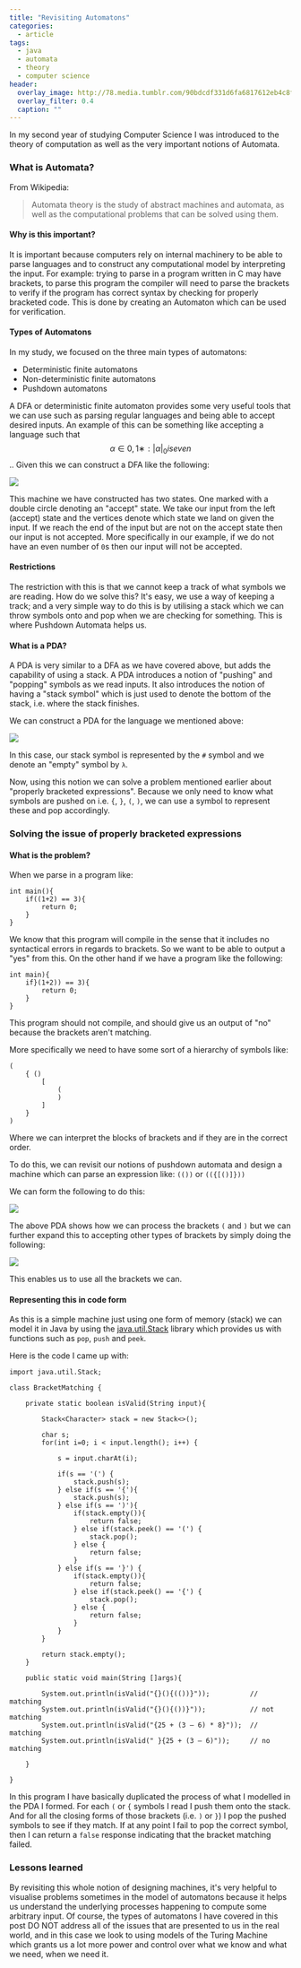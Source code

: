 ```yaml
---
title: "Revisiting Automatons"
categories:
  - article
tags:
  - java
  - automata
  - theory
  - computer science
header:
  overlay_image: http://78.media.tumblr.com/90bdcdf331d6fa6817612eb4c8fbf09f/tumblr_inline_mr9wsb2UCV1qz4rgp.png
  overlay_filter: 0.4
  caption: ""
---
```


In my second year of studying Computer Science I was introduced to the theory of computation as well as the very important notions of Automata.

### What is Automata?

From Wikipedia:

> Automata theory is the study of abstract machines and automata, as well as the computational problems that can be solved using them.

#### Why is this important?

It is important because computers rely on internal machinery to be able to parse languages and to construct any computational model by interpreting the input. For example: trying to parse in a program written in C may have brackets, to parse this program the compiler will need to parse the brackets to verify if the program has correct syntax by checking for properly bracketed code. This is done by creating an Automaton which can be used for verification. 

#### Types of Automatons

In my study, we focused on the three main types of automatons:

- Deterministic finite automatons
- Non-deterministic finite automatons
- Pushdown automatons

A DFA or deterministic finite automaton provides some very useful tools that we can use such as parsing regular languages and being able to accept desired inputs. An example of this can be something like accepting a language such that $${α ∈ {0,1}∗ : |α|_{0} is even}$$.. Given this we can construct a DFA like the following:

![](https://i.imgur.com/B07kgEI.png)

This machine we have constructed has two states. One marked with a double circle denoting an "accept" state. We take our input from the left (accept) state and the vertices denote which state we land on given the input. If we reach the end of the input but are not on the accept state then our input is not accepted. More specifically in our example, if we do not have an even number of `0`s then our input will not be accepted.

#### Restrictions

The restriction with this is that we cannot keep a track of what symbols we are reading. How do we solve this? It's easy, we use a way of keeping a track; and a very simple way to do this is by utilising a stack which we can throw symbols onto and pop when we are checking for something. This is where Pushdown Automata helps us.

#### What is a PDA?

A PDA is very similar to a DFA as we have covered above, but adds the capability of using a stack. A PDA introduces a notion of "pushing" and "popping" symbols as we read inputs. It also introduces the notion of having a "stack symbol" which is just used to denote the bottom of the stack, i.e. where the stack finishes. 

We can construct a PDA for the language we mentioned above:

![](https://i.imgur.com/clTzgh2.png)

In this case, our stack symbol is represented by the `#` symbol and we denote an "empty" symbol by `λ`.

Now, using this notion we can solve a problem mentioned earlier about "properly bracketed expressions". Because we only need to know what symbols are pushed on i.e. `{`, `}`, `(`, `)`, we can use a symbol to represent these and pop accordingly.

### Solving the issue of properly bracketed expressions

#### What is the problem?

When we parse in a program like:
```
int main(){
	if((1+2) == 3){
		return 0;
	}
}
```
We know that this program will compile in the sense that it includes no syntactical errors in regards to brackets. So we want to be able to output a "yes" from this. On the other hand if we have a program like the following:
```
int main){
	if}(1+2)) == 3){
		return 0;
	}
}
```
This program should not compile, and should give us an output of "no" because the brackets aren't matching.

More specifically we need to have some sort of a hierarchy of symbols like:
```
(
	{ ()
		[
			(
			)
		]
	}
)
```
Where we can interpret the blocks of brackets and if they are in the correct order.

To do this, we can revisit our notions of pushdown automata and design a machine which can parse an expression like: `(())` or `(({[()]}))`

We can form the following to do this:

![](https://i.stack.imgur.com/sloQk.png)

The above PDA shows how we can process the brackets `(` and `)` but we can further expand this to accepting other types of brackets by simply doing the following:

![](https://i.imgur.com/TPHLTXx.png)

This enables us to use all the brackets we can.

#### Representing this in code form

As this is a simple machine just using one form of memory (stack) we can model it in Java by using the [java.util.Stack](https://docs.oracle.com/javase/7/docs/api/java/util/Stack.html) library which provides us with functions such as `pop`, `push` and `peek`. 

Here is the code I came up with:
```
import java.util.Stack;

class BracketMatching {

	private static boolean isValid(String input){

		Stack<Character> stack = new Stack<>();

	    char s;
	    for(int i=0; i < input.length(); i++) {

	        s = input.charAt(i);

	        if(s == '(') {
	            stack.push(s);
	        } else if(s == '{'){
	            stack.push(s);
	        } else if(s == ')'){
	            if(stack.empty()){
	                return false;
	            } else if(stack.peek() == '(') {
	                stack.pop();
	            } else {
	                return false;
	            }
	        } else if(s == '}') {
	            if(stack.empty()){
	                return false;
	            } else if(stack.peek() == '{') {
	                stack.pop();
	            } else {
	                return false;
	            }
	        }
	    }

	    return stack.empty();
	}

	public static void main(String []args){

		System.out.println(isValid("{}(){(())}"));			// matching
		System.out.println(isValid("{}(){())}"));			// not matching
		System.out.println(isValid("{25 + (3 – 6) * 8}"));	// matching
		System.out.println(isValid(" }{25 + (3 – 6)"));		// no matching

	}

}
```

In this program I have basically duplicated the process of what I modelled in the PDA I formed. For each `(` or `{` symbols I read I push them onto the stack. And for all the closing forms of those brackets (i.e. `)` or `}`) I pop the pushed symbols to see if they match. If at any point I fail to pop the correct symbol, then I can return a `false` response indicating that the bracket matching failed.

### Lessons learned

By revisiting this whole notion of designing machines, it's very helpful to visualise problems sometimes in the model of automatons because it helps us understand the underlying processes happening to compute some arbitrary input. Of course, the types of automatons I have covered in this post DO NOT address all of the issues that are presented to us in the real world, and in this case we look to using models of the Turing Machine which grants us a lot more power and control over what we know and what we need, when we need it.
